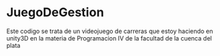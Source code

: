 # JuegoDeGestion

Este codigo se trata de un videojuego de carreras que estoy haciendo en unity3D en la materia de Programacion IV de la facultad de la cuenca del plata 

